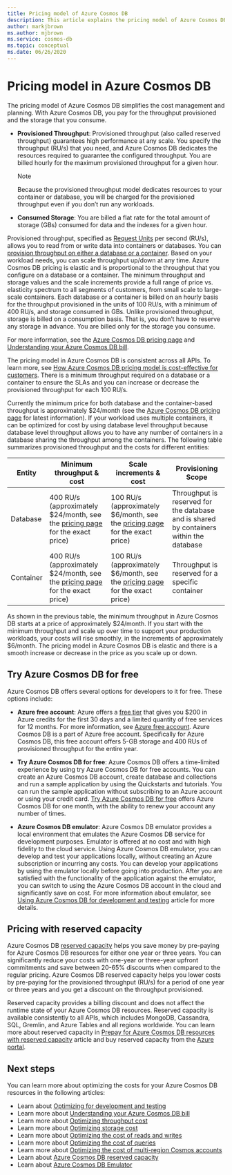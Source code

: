 ```yaml
---
title: Pricing model of Azure Cosmos DB 
description: This article explains the pricing model of Azure Cosmos DB and how it simplifies your cost management and cost planning.
author: markjbrown
ms.author: mjbrown
ms.service: cosmos-db
ms.topic: conceptual
ms.date: 06/26/2020
---
```


# Pricing model in Azure Cosmos DB 

The pricing model of Azure Cosmos DB simplifies the cost management and planning. With Azure Cosmos DB, you pay for the throughput provisioned and the storage that you consume.

* **Provisioned Throughput**: Provisioned throughput (also called reserved throughput) guarantees high performance at any scale. You specify the throughput (RU/s) that you need, and Azure Cosmos DB dedicates the resources required to guarantee the configured throughput. You are billed hourly for the maximum provisioned throughput for a given hour.

   > [!NOTE]
   > Because the provisioned throughput model dedicates resources to your container or database, you will be charged for the provisioned throughput even if you don’t run any workloads.

* **Consumed Storage**: You are billed a flat rate for the total amount of storage (GBs) consumed for data and the indexes for a given hour.

Provisioned throughput, specified as [Request Units](request-units.md) per second (RU/s), allows you to read from or write data into containers or databases. You can [provision throughput on either a database or a container](set-throughput.md). Based on your workload needs, you can scale throughput up/down at any time. Azure Cosmos DB pricing is elastic and is proportional to the throughput that you configure on a database or a container. The minimum throughput and storage values and the scale increments provide a full range of price vs. elasticity spectrum to all segments of customers, from small scale to large-scale containers. Each database or a container is billed on an hourly basis for the throughput provisioned in the units of 100 RU/s, with a minimum of 400 RU/s, and storage consumed in GBs. Unlike provisioned throughput, storage is billed on a consumption basis. That is, you don’t have to reserve any storage in advance. You are billed only for the storage you consume.

For more information, see the [Azure Cosmos DB pricing page](https://azure.microsoft.com/pricing/details/cosmos-db/) and [Understanding your Azure Cosmos DB bill](understand-your-bill.md).

The pricing model in Azure Cosmos DB is consistent across all APIs. To learn more, see [How Azure Cosmos DB pricing model is cost-effective for customers](total-cost-ownership.md). There is a minimum throughput required on a database or a container to ensure the SLAs and you can increase or decrease the provisioned throughput for each 100 RU/s.

Currently the minimum price for both database and the container-based throughput is approximately $24/month (see the [Azure Cosmos DB pricing page](https://azure.microsoft.com/pricing/details/cosmos-db/) for latest information). If your workload uses multiple containers, it can be optimized for cost by using database level throughput because database level throughput allows you to have any number of containers in a database sharing the throughput among the containers. The following table summarizes  provisioned throughput and the costs for different entities:

|**Entity**  | **Minimum throughput & cost** |**Scale increments & cost** |**Provisioning Scope** |
|---------|---------|---------|-------|
|Database    | 400 RU/s (approximately $24/month, see the [pricing page](https://azure.microsoft.com/pricing/details/cosmos-db/) for the exact price)    | 100 RU/s (approximately $6/month, see the [pricing page](https://azure.microsoft.com/pricing/details/cosmos-db/) for the exact price)   |Throughput is reserved for the database and is shared by containers within the database |
|Container     | 400 RU/s (approximately $24/month, see the [pricing page](https://azure.microsoft.com/pricing/details/cosmos-db/) for the exact price)    | 100 RU/s (approximately $6/month, see the [pricing page](https://azure.microsoft.com/pricing/details/cosmos-db/) for the exact price)  |Throughput is reserved for a specific container |

As shown in the previous table, the minimum throughput in Azure Cosmos DB starts at a price of approximately $24/month. If you start with the minimum throughput and scale up over time to support your production workloads, your costs will rise smoothly, in the increments of approximately $6/month. The pricing model in Azure Cosmos DB is elastic and there is a smooth increase or decrease in the price as you scale up or down.

## Try Azure Cosmos DB for free

Azure Cosmos DB offers several options for developers to it for free. These options include:

* **Azure free account**: Azure offers a [free tier](https://azure.microsoft.com/free/) that gives you $200 in Azure credits for the first 30 days and a limited quantity of free services for 12 months. For more information, see [Azure free account](../cost-management-billing/manage/avoid-charges-free-account.md). Azure Cosmos DB is a part of Azure free account. Specifically for Azure Cosmos DB, this free account offers 5-GB storage and 400 RUs of provisioned throughput for the entire year. 

* **Try Azure Cosmos DB for free**: Azure Cosmos DB offers a time-limited experience by using try Azure Cosmos DB for free accounts. You can create an Azure Cosmos DB account, create database and collections and run a sample application by using the Quickstarts and tutorials. You can run the sample application without subscribing to an Azure account or using your credit card. [Try Azure Cosmos DB for free](https://azure.microsoft.com/try/cosmosdb/) offers Azure Cosmos DB for one month, with the ability to renew your account any number of times.

* **Azure Cosmos DB emulator**: Azure Cosmos DB emulator provides a local environment that emulates the Azure Cosmos DB service for development purposes. Emulator is offered at no cost and with high fidelity to the cloud service. Using Azure Cosmos DB emulator, you can develop and test your applications locally, without creating an Azure subscription or incurring any costs. You can develop your applications by using the emulator locally before going into production. After you are satisfied with the functionality of the application against the emulator, you can switch to using the Azure Cosmos DB account in the cloud and significantly save on cost. For more information about emulator, see [Using Azure Cosmos DB for development and testing](local-emulator.md) article for more details.

## Pricing with reserved capacity

Azure Cosmos DB [reserved capacity](cosmos-db-reserved-capacity.md) helps you save money by pre-paying for Azure Cosmos DB resources for either one year or three years. You can significantly reduce your costs with one-year or three-year upfront commitments and save between 20-65% discounts when compared to the regular pricing. Azure Cosmos DB reserved capacity helps you lower costs by pre-paying for the provisioned throughput (RU/s) for a period of one year or three years and you get a discount on the throughput provisioned. 

Reserved capacity provides a billing discount and does not affect the runtime state of your Azure Cosmos DB resources. Reserved capacity is available consistently to all APIs, which includes MongoDB, Cassandra, SQL, Gremlin, and Azure Tables and all regions worldwide. You can learn more about reserved capacity in [Prepay for Azure Cosmos DB resources with reserved capacity](cosmos-db-reserved-capacity.md) article and buy reserved capacity from the [Azure portal](https://portal.azure.com/).

## Next steps

You can learn more about optimizing the costs for your Azure Cosmos DB resources in the following articles:

* Learn about [Optimizing for development and testing](optimize-dev-test.md)
* Learn more about [Understanding your Azure Cosmos DB bill](understand-your-bill.md)
* Learn more about [Optimizing throughput cost](optimize-cost-throughput.md)
* Learn more about [Optimizing storage cost](optimize-cost-storage.md)
* Learn more about [Optimizing the cost of reads and writes](optimize-cost-reads-writes.md)
* Learn more about [Optimizing the cost of queries](optimize-cost-queries.md)
* Learn more about [Optimizing the cost of multi-region Cosmos accounts](optimize-cost-regions.md)
* Learn about [Azure Cosmos DB reserved capacity](cosmos-db-reserved-capacity.md)
* Learn about [Azure Cosmos DB Emulator](local-emulator.md)
